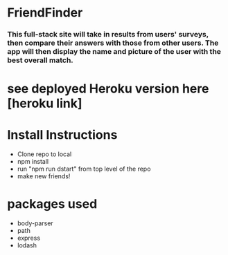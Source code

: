 # FriendFinder

### This full-stack site will take in results from users' surveys, then compare their answers with those from other users. The app will then display the name and picture of the user with the best overall match.

# see deployed Heroku version here [heroku link]

# Install Instructions

- Clone repo to local 
- npm install
- run "npm run dstart" from top level of the repo
- make new friends!

# packages used
- body-parser
- path
- express
- lodash

